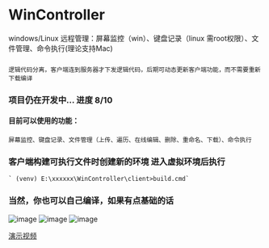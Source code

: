 # WinController
windows/Linux 远程管理：屏幕监控（win）、键盘记录（linux 需root权限）、文件管理、命令执行(理论支持Mac)
### 
    逻辑代码分离，客户端连到服务器才下发逻辑代码，后期可动态更新客户端功能，而不需要重新下载编译
### 项目仍在开发中... 进度 8/10
#### 目前可以使用的功能：
    屏幕监控、键盘记录、文件管理（上传、遍历、在线编辑、删除、重命名、下载）、命令执行

### 客户端构建可执行文件时创建新的环境 进入虚拟环境后执行
    ` (venv) E:\xxxxxx\WinController\client>build.cmd`
### 当然，你也可以自己编译，如果有点基础的话

![image](https://github.com/mycve/WinController/blob/main/1.png)
![image](https://github.com/mycve/WinController/blob/main/2.png)
![image](https://github.com/mycve/WinController/blob/main/3.png)


[演示视频](https://github.com/mycve/WinController/blob/main/demo.mp4?raw=true)